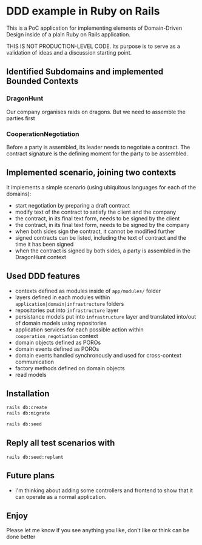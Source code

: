 # DDD example in Ruby on Rails

This is a PoC application for implementing elements of Domain-Driven Design inside of a plain Ruby on Rails application.

THIS IS NOT PRODUCTION-LEVEL CODE. Its purpose is to serve as a validation of ideas and a discussion starting point.

## Identified Subdomains and implemented Bounded Contexts

### DragonHunt
Our company organises raids on dragons. But we need to assemble the parties first

### CooperationNegotiation
Before a party is assembled, its leader needs to negotiate a contract. The contract signature is the defining moment for the party to be assembled.

## Implemented scenario, joining two contexts

It implements a simple scenario (using ubiquitous languages for each of the domains):
- start negotiation by preparing a draft contract
- modify text of the contract to satisfy the client and the company
- the contract, in its final text form, needs to be signed by the client
- the contract, in its final text form, needs to be signed by the company
- when both sides sign the contract, it cannot be modified further
- signed contracts can be listed, including the text of contract and the time it has been signed
- when the contract is signed by both sides, a party is assembled in the DragonHunt context

## Used DDD features

- contexts defined as modules inside of `app/modules/` folder
- layers defined in each modules within `application|domain|infrastructure` folders
- repositories put into `infrastructure` layer
- persistance models put into `infrastructure` layer and translated into/out of domain models using repositories
- application services for each possible action within `cooperation_negotiation` context
- domain objects defined as POROs
- domain events defined as POROs
- domain events handled synchronously and used for cross-context communication
- factory methods defined on domain objects
- read models

## Installation

```sh
rails db:create
rails db:migrate

rails db:seed
```

## Reply all test scenarios with

```
rails db:seed:replant
```

## Future plans

- I'm thinking about adding some controllers and frontend to show that it can operate as a normal application.

## Enjoy
Please let me know if you see anything you like, don't like or think can be done better
